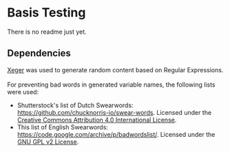 # Basis Testing
There is no readme just yet.

## Dependencies
[Xeger](https://github.com/crdoconnor/xeger) was used to generate random content based on Regular Expressions.<br><br>
For preventing bad words in generated variable names, the following lists were used:
- Shutterstock's list of Dutch Swearwords: https://github.com/chucknorris-io/swear-words. Licensed under the [Creative Commons Attribution 4.0 International License](https://creativecommons.org/licenses/by/4.0/).
- This list of English Swearwords: https://code.google.com/archive/p/badwordslist/. Licensed under the [GNU GPL v2 License](http://www.gnu.org/licenses/old-licenses/gpl-2.0.html).
